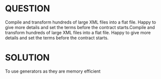 # QUESTION
Compile and transform hundreds of large XML files into a flat file. Happy to give more details and set the terms before the contract starts.Compile and transform hundreds of large XML files into a flat file. Happy to give more details and set the terms before the contract starts.

# SOLUTION
To use generators as they are memory efficient
